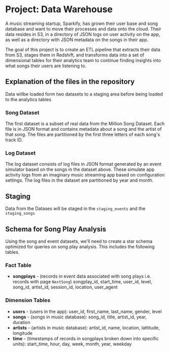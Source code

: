 # Project: Data Warehouse
A music streaming startup, Sparkify, has grown their user base and song database and want to move their processes and data onto the cloud. Their data resides in S3, in a directory of JSON logs on user activity on the app, as well as a directory with JSON metadata on the songs in their app.

The goal of this project is to create an ETL pipeline that extracts their data from S3, stages them in Redshift, and transforms data into a set of dimensional tables for their analytics team to continue finding insights into what songs their users are listening to.

## Explanation of the files in the repository
Data willbe loaded form two datasets to a staging area before being loaded to the analytics tables

### Song Dataset
The first dataset is a subset of real data from the Million Song Dataset. Each file is in JSON format and contains metadata about a song and the artist of that song. The files are partitioned by the first three letters of each song's track ID.

### Log Dataset
The log dataset consists of log files in JSON format generated by an event simulator based on the songs in the dataset above. These simulate app activity logs from an imaginary music streaming app based on configuration settings. The log files in the dataset are partitioned by year and month.

## Staging
Data from the Datases will be staged in the `staging_events` and the `staging_songs`

## Schema for Song Play Analysis
Using the song and event datasets, we'll need to create a star schema optimized for queries on song play analysis. This includes the following tables.

### Fact Table
- **songplays** - (records in event data associated with song plays i.e. records with page `NextSong`) songplay_id, start_time, user_id, level, song_id, artist_id, session_id, location, user_agent

### Dimension Tables
- **users** - (users in the app): user_id, first_name, last_name, gender, level
- **songs** - (songs in music database): song_id, title, artist_id, year, duration
- **artists** - (artists in music database): artist_id, name, location, lattitude, longitude
- **time** - (timestamps of records in songplays broken down into specific units): start_time, hour, day, week, month, year, weekday